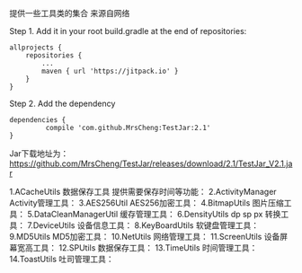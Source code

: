 
提供一些工具类的集合 来源自网络

Step 1. Add it in your root build.gradle at the end of repositories:
	
	allprojects {
		repositories {
			...
			maven { url 'https://jitpack.io' }
		}
	}
	
Step 2. Add the dependency

	dependencies {
	         compile 'com.github.MrsCheng:TestJar:2.1'
	}

Jar下载地址为：https://github.com/MrsCheng/TestJar/releases/download/2.1/TestJar_V2.1.jar


1.ACacheUtils          数据保存工具 提供需要保存时间等功能：
2.ActivityManager      Activity管理工具：
3.AES256Util           AES256加密工具：
4.BitmapUtils          图片压缩工具：
5.DataCleanManagerUtil 缓存管理工具：
6.DensityUtils         dp sp px 转换工具：
7.DeviceUtils          设备信息工具：
8.KeyBoardUtils        软键盘管理工具：
9.MD5Utils             MD5加密工具：
10.NetUtils            网络管理工具：
11.ScreenUtils         设备屏幕宽高工具：
12.SPUtils             数据保存工具：
13.TimeUtils           时间管理工具：
14.ToastUtils          吐司管理工具：